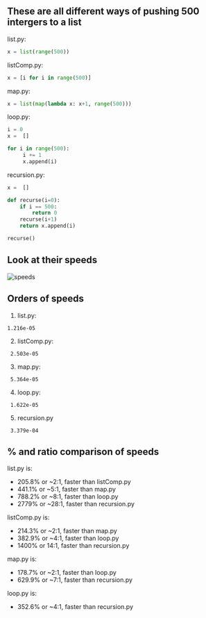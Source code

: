 ## These are all different ways of pushing 500 intergers to a list

list.py:

```python
x = list(range(500))
```

listComp.py:

```python
x = [i for i in range(500)]
```

map.py:

```python 
x = list(map(lambda x: x+1, range(500)))
```

loop.py:

```python
i = 0
x =  []

for i in range(500): 
     i += 1
     x.append(i)
```

recursion.py:

```python
x =  []

def recurse(i=0):
    if i == 500:
        return 0
    recurse(i+1)
    return x.append(i)

recurse()
```

## Look at their speeds 

![speeds](https://github.com/cmdline-batcheloranator/recursion/blob/master/img/speed.png)


## Orders of speeds

1. list.py:

`1.216e-05`

2. listComp.py:  

` 2.503e-05`

3. map.py:       

` 5.364e-05`

4. loop.py:      

` 1.622e-05`

5. recursion.py  

` 3.379e-04`

## % and ratio comparison of speeds

list.py is:

- 205.8% or ~2:1, faster than listComp.py
- 441.1% or ~5:1, faster than map.py
- 788.2% or ~8:1, faster than loop.py
- 2779%  or ~28:1, faster than recursion.py

listComp.py is:

- 214.3% or ~2:1, faster than map.py
- 382.9% or ~4:1, faster than loop.py
- 1400% or 14:1, faster than recursion.py

map.py is:

- 178.7% or ~2:1, faster than loop.py
- 629.9% or ~7:1, faster than recursion.py

loop.py is:
- 352.6% or ~4:1, faster than recursion.py
